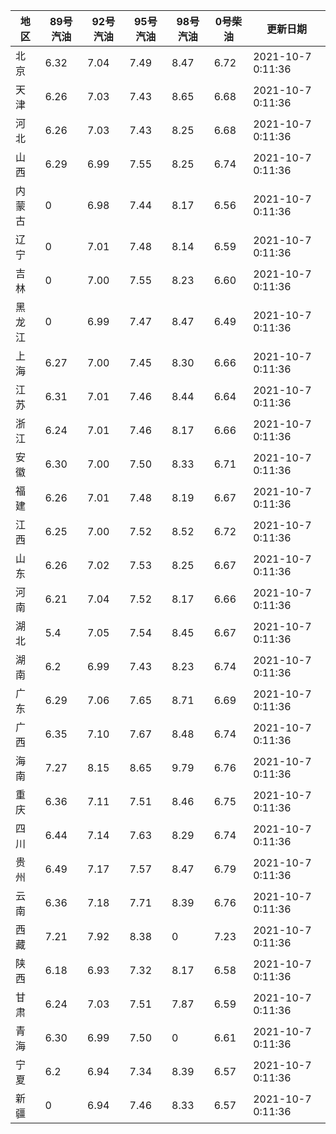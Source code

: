 | 地区 | 89号汽油 | 92号汽油 | 95号汽油 | 98号汽油 | 0号柴油 | 更新日期 |
| --- | --- | --- | --- | --- | --- | --- |
| 北京 | 6.32 | 7.04 | 7.49 | 8.47 | 6.72 | 2021-10-7 0:11:36 |
| 天津 | 6.26 | 7.03 | 7.43 | 8.65 | 6.68 | 2021-10-7 0:11:36 |
| 河北 | 6.26 | 7.03 | 7.43 | 8.25 | 6.68 | 2021-10-7 0:11:36 |
| 山西 | 6.29 | 6.99 | 7.55 | 8.25 | 6.74 | 2021-10-7 0:11:36 |
| 内蒙古 | 0 | 6.98 | 7.44 | 8.17 | 6.56 | 2021-10-7 0:11:36 |
| 辽宁 | 0 | 7.01 | 7.48 | 8.14 | 6.59 | 2021-10-7 0:11:36 |
| 吉林 | 0 | 7.00 | 7.55 | 8.23 | 6.60 | 2021-10-7 0:11:36 |
| 黑龙江 | 0 | 6.99 | 7.47 | 8.47 | 6.49 | 2021-10-7 0:11:36 |
| 上海 | 6.27 | 7.00 | 7.45 | 8.30 | 6.66 | 2021-10-7 0:11:36 |
| 江苏 | 6.31 | 7.01 | 7.46 | 8.44 | 6.64 | 2021-10-7 0:11:36 |
| 浙江 | 6.24 | 7.01 | 7.46 | 8.17 | 6.66 | 2021-10-7 0:11:36 |
| 安徽 | 6.30 | 7.00 | 7.50 | 8.33 | 6.71 | 2021-10-7 0:11:36 |
| 福建 | 6.26 | 7.01 | 7.48 | 8.19 | 6.67 | 2021-10-7 0:11:36 |
| 江西 | 6.25 | 7.00 | 7.52 | 8.52 | 6.72 | 2021-10-7 0:11:36 |
| 山东 | 6.26 | 7.02 | 7.53 | 8.25 | 6.67 | 2021-10-7 0:11:36 |
| 河南 | 6.21 | 7.04 | 7.52 | 8.17 | 6.66 | 2021-10-7 0:11:36 |
| 湖北 | 5.4 | 7.05 | 7.54 | 8.45 | 6.67 | 2021-10-7 0:11:36 |
| 湖南 | 6.2 | 6.99 | 7.43 | 8.23 | 6.74 | 2021-10-7 0:11:36 |
| 广东 | 6.29 | 7.06 | 7.65 | 8.71 | 6.69 | 2021-10-7 0:11:36 |
| 广西 | 6.35 | 7.10 | 7.67 | 8.48 | 6.74 | 2021-10-7 0:11:36 |
| 海南 | 7.27 | 8.15 | 8.65 | 9.79 | 6.76 | 2021-10-7 0:11:36 |
| 重庆 | 6.36 | 7.11 | 7.51 | 8.46 | 6.75 | 2021-10-7 0:11:36 |
| 四川 | 6.44  | 7.14 | 7.63 | 8.29 | 6.74 | 2021-10-7 0:11:36 |
| 贵州 | 6.49 | 7.17 | 7.57 | 8.47 | 6.79 | 2021-10-7 0:11:36 |
| 云南 | 6.36  | 7.18 | 7.71 | 8.39 | 6.76 | 2021-10-7 0:11:36 |
| 西藏 | 7.21 | 7.92 | 8.38 | 0 | 7.23 | 2021-10-7 0:11:36 |
| 陕西 | 6.18 | 6.93 | 7.32 | 8.17 | 6.58 | 2021-10-7 0:11:36 |
| 甘肃 | 6.24 | 7.03 | 7.51 | 7.87 | 6.59 | 2021-10-7 0:11:36 |
| 青海 | 6.30 | 6.99 | 7.50 | 0 | 6.61 | 2021-10-7 0:11:36 |
| 宁夏 | 6.2 | 6.94 | 7.34 | 8.39 | 6.57 | 2021-10-7 0:11:36 |
| 新疆 | 0 | 6.94 | 7.46 | 8.33 | 6.57 | 2021-10-7 0:11:36 |
